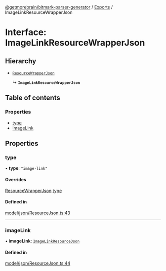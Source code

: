 [@getmorebrain/bitmark-parser-generator](../API.md) / [Exports](../modules.md) / ImageLinkResourceWrapperJson

# Interface: ImageLinkResourceWrapperJson

## Hierarchy

- [`ResourceWrapperJson`](ResourceWrapperJson.md)

  ↳ **`ImageLinkResourceWrapperJson`**

## Table of contents

### Properties

- [type](ImageLinkResourceWrapperJson.md#type)
- [imageLink](ImageLinkResourceWrapperJson.md#imageLink)

## Properties

### type

• **type**: ``"image-link"``

#### Overrides

[ResourceWrapperJson](ResourceWrapperJson.md).[type](ResourceWrapperJson.md#type)

#### Defined in

[model/json/ResourceJson.ts:43](https://github.com/getMoreBrain/bitmark-parser-generator/blob/b82d7bf/src/model/json/ResourceJson.ts#L43)

___

### imageLink

• **imageLink**: [`ImageLinkResourceJson`](ImageLinkResourceJson.md)

#### Defined in

[model/json/ResourceJson.ts:44](https://github.com/getMoreBrain/bitmark-parser-generator/blob/b82d7bf/src/model/json/ResourceJson.ts#L44)
